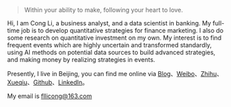 > Within your ability to make, following your heart to love. 

Hi, I am Cong Li, a business analyst, and a data scientist in banking. My full-time job is to develop quantitative strategies for finance marketing. I also do some research on quantitative investment on my own. My interest is to find frequent events which are highly uncertain and transformed standardly, using AI methods on potential data sources to build advanced strategies, and making money by realizing strategies in events. 

Presently, I live in Beijing, you can find me online via [Blog](http://www.congli.pw)、[Weibo](https://weibo.com/18910006720)、[Zhihu](https://www.zhihu.com/people/lierzong)、[Xueqiu](https://xueqiu.com/5290740951)、[Github](https://github.com/con-li)、[LinkedIn](https://www.linkedin.com/in/cong-li-a97b3053)。

My email is fllicong@163.com
